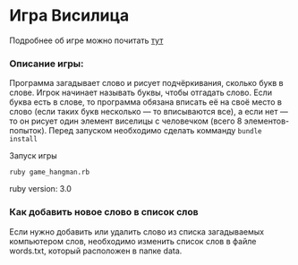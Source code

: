 <h1>Игра Висилица</h1>

Подробнее об игре можно почитать <a href="https://ru.wikipedia.org/wiki/Виселица_(игра)" title="тут">тут</a>

<h3> Описание игры: </h3>

Программа загадывает слово и рисует подчёркивания, сколько букв в слове. Игрок начинает называть буквы, чтобы отгадать слово. Если буква есть в слове, то
программа обязана вписать её на своё место в слово (если таких букв несколько — то вписываются все), а если нет — то он рисует один элемент виселицы с
человечком (всего 8 элементов-попыток).
Перед запуском необходимо сделать комманду <code>bundle install</code>

Запуск игры

<pre><code>ruby game_hangman.rb</code></pre>

ruby version: 3.0

<h3> Как добавить новое слово в список слов </h3>

Если нужно добавить или удалить слово из списка загадываемых компьютером слов, необходимо изменить список слов в файле words.txt, который расположен в папке data.
